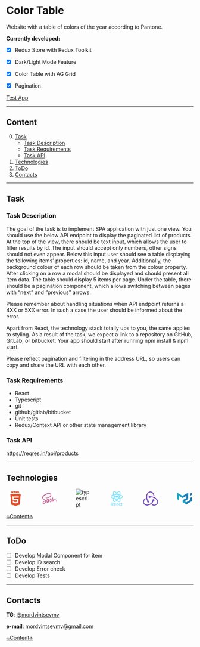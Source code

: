 # Color Table

Website with a table of colors of the year according to Pantone.

**Currently developed:**
- [X] Redux Store with Redux Toolkit
- [X] Dark/Light Mode Feature
- [X] Color Table with AG Grid
- [X] Pagination


<a href="https://mordvintsevmv.github.io/color_table" target="_blank">Test App</a>

---

## <a name="content">Content</a>

0. [Task](#task)
   - [Task Description](#task-description)
   - [Task Requirements](#task-requirements)
   - [Task API](#task-api)
0. [Technologies](#technologies)
1. [ToDo](#todo)
2. [Contacts](#contacts)

---

## <a name="task">Task</a>

### <a name="task-description">Task Description</a>

The goal of the task is to implement SPA application with just one view. 
You should use the below API endpoint to display the paginated list of products. 
At the top of the view, there should be text input, which allows the user to filter results by id. 
The input should accept only numbers, other signs should not even appear. 
Below this input user should see a table displaying the following items’ properties: id, name, and year. 
Additionally, the background colour of each row should be taken from the colour property. 
After clicking on a row a modal should be displayed and should present all item data. 
The table should display 5 items per page. 
Under the table, there should be a pagination component, which allows switching between pages with “next” and “previous” arrows.


Please remember about handling situations when API endpoint returns a 4XX or 5XX error. 
In such a case the user should be informed about the error.


Apart from React, the technology stack totally ups to you, the same applies to styling. 
As a result of the task, we expect a link to a repository on GitHub, GitLab, or bitbucket. 
Your app should start after running npm install & npm start.


Please reflect pagination and filtering in the address URL, so users can copy and share the URL with each other.

### <a name="task-requirements">Task Requirements</a>

- React 
- Typescript 
- git 
- github/gitlab/bitbucket
- Unit tests
- Redux/Context API or other state management library

### <a name="task-api">Task API</a>

https://reqres.in/api/products

---

## <a name="technologies">Technologies</a>

<div style="display:flex; justify-content: space-around; align-items: center; gap: 40px">
<img src="https://github.com/devicons/devicon/blob/master/icons/html5/html5-plain-wordmark.svg" width="40" alt="html"/>
<img src="https://github.com/devicons/devicon/blob/master/icons/sass/sass-original.svg" width="40" alt="scss"/>
<img src="https://upload.wikimedia.org/wikipedia/commons/4/4c/Typescript_logo_2020.svg" width="40" alt="typescript"/>
<img src="https://github.com/devicons/devicon/blob/master/icons/react/react-original-wordmark.svg" width="40" alt="react"/>
<img src="https://github.com/devicons/devicon/blob/master/icons/redux/redux-original.svg" width="40" alt="redux"/>
<img src="https://github.com/devicons/devicon/blob/master/icons/materialui/materialui-original.svg" width="40" alt="mui"/>
</div>

[🔝Content🔝](#content)

---

## <a name="todo">ToDo</a>

- [ ] Develop Modal Component for item
- [ ] Develop ID search
- [ ] Develop Error check
- [ ] Develop Tests

---

## <a name="contacts">Contacts</a>

**TG**: [@mordvintsevmv](https://t.me/mordvintsevmv)

**e-mail**: mordvintsevmv@gmail.com


[🔝Content🔝](#content)